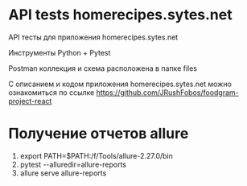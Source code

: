 # API tests homerecipes.sytes.net
API тесты для приложения homerecipes.sytes.net

Инструменты Python + Pytest

Postman коллекция и схема расположена в папке files

С описанием и кодом приложения homerecipes.sytes.net можно ознакомиться по ссылке https://github.com/JRushFobos/foodgram-project-react

# Получение отчетов allure
1. export PATH=$PATH:/f/Tools/allure-2.27.0/bin
2. pytest --alluredir=allure-reports
3. allure serve allure-reports
